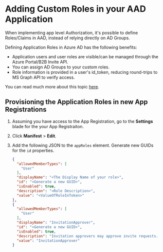 
# Adding Custom Roles in your AAD Application
When implementing app level Authorization, it's possible to define Roles/Claims in AAD, instead of relying directly on AD Groups.

Defining Application Roles in Azure AD has the following benefits:
- Application users and user roles are visible/can be managed through the Azure Portal/B2B Invite API.
- You can assign AD Groups to your custom roles.
- Role information is provided in a user's id_token, reducing round-trips to MS Graph API to verify access.

You can read much more about this topic [here](https://www.microsoftpressstore.com/articles/article.aspx?p=2473127).


## Provisioning the Application Roles in new App Registrations

1. Assuming you have access to the App Registration, go to the  **Settings** blade for the your App Registraiton.
2. Click **Manifest** > **Edit**.
3. Add the following JSON to the `appRoles` element. Generate new GUIDs for the `id` properties.

    ```json
    {
      "allowedMemberTypes": [
        "User"
      ],
      "displayName": "<The Display Name of your role>",
      "id": "<Generate a new GUID>",  
      "isEnabled": true,
      "description": "<Role Description>",
      "value": "<ValueOfRoleInToken>"
    },
    {
      "allowedMemberTypes": [
        "User"
      ],
      "displayName": "InvitationApprover",
      "id": "<Generate a new GUID>",  
      "isEnabled": true,
      "description": "Invitation approvers may approve invite requests.",
      "value": "InvitationApprover"
    }
    ```
